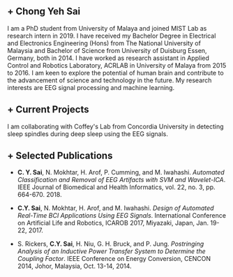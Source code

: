 ﻿
## + Chong Yeh Sai


I am a PhD student from University of Malaya and joined MIST Lab as research intern in 2019. I have received my Bachelor Degree in Electrical and Electronics Engineering (Hons) from The National University of Malaysia and Bachelor of Science from University of Duisburg Essen, Germany, both in 2014. I have worked as research assistant in Applied Control and Robotics Laboratory, ACRLAB in University of Malaya from 2015 to 2016. I am keen to explore the potential of human brain and contribute to the advancement of science and technology in the future. My research interests are EEG signal processing and machine learning.

## + Current Projects


I am collaborating with Coffey's Lab from Concordia University in detecting sleep spindles during deep sleep using the EEG signals.


## + Selected Publications



- **C. Y. Sai**, N. Mokhtar, H. Arof, P. Cumming, and M. Iwahashi. *Automated Classification and Removal of EEG Artifacts with SVM and Wavelet-ICA*. IEEE Journal of Biomedical and Health Informatics, vol. 22, no. 3, pp. 664-670. 2018.

- **C.Y. Sai**, N. Mokhtar, H. Arof, and M. Iwahashi. *Design of Automated Real-Time BCI Applications Using EEG Signals*. International Conference on Artificial Life and Robotics, ICAROB 2017, Miyazaki, Japan, Jan. 19-22, 2017.

- S. Rickers, **C.Y. Sai**, H. Niu, G. H. Bruck, and P. Jung. *Postringing Analysis of an Inductive Power Transfer System to Determine the Coupling Factor*. IEEE Conference on Energy Conversion, CENCON 2014, Johor, Malaysia, Oct. 13-14, 2014.
